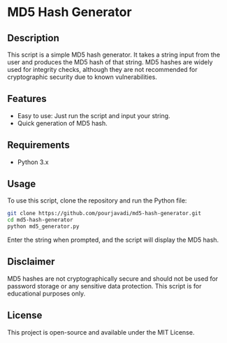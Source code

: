 # MD5 Hash Generator

## Description
This script is a simple MD5 hash generator. It takes a string input from the user and produces the MD5 hash of that string. MD5 hashes are widely used for integrity checks, although they are not recommended for cryptographic security due to known vulnerabilities.

## Features
- Easy to use: Just run the script and input your string.
- Quick generation of MD5 hash.

## Requirements
- Python 3.x

## Usage
To use this script, clone the repository and run the Python file:

```bash
git clone https://github.com/pourjavadi/md5-hash-generator.git
cd md5-hash-generator
python md5_generator.py
```
Enter the string when prompted, and the script will display the MD5 hash.

## Disclaimer
MD5 hashes are not cryptographically secure and should not be used for password storage or any sensitive data protection. This script is for educational purposes only.

## License
This project is open-source and available under the MIT License.
